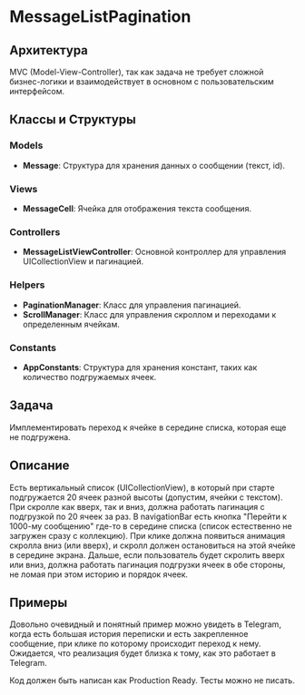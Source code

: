 # MessageListPagination

## Архитектура

MVC (Model-View-Controller), так как задача не требует сложной бизнес-логики и взаимодействует в основном с пользовательским интерфейсом.

## Классы и Структуры

### Models
- **Message**: Структура для хранения данных о сообщении (текст, id).

### Views
- **MessageCell**: Ячейка для отображения текста сообщения.

### Controllers
- **MessageListViewController**: Основной контроллер для управления UICollectionView и пагинацией.

### Helpers
- **PaginationManager**: Класс для управления пагинацией.
- **ScrollManager**: Класс для управления скроллом и переходами к определенным ячейкам.

### Constants
- **AppConstants**: Структура для хранения констант, таких как количество подгружаемых ячеек.

## Задача

Имплементировать переход к ячейке в середине списка, которая еще не подгружена.

## Описание

Есть вертикальный список (UICollectionView), в который при старте подгружается 20 ячеек разной высоты (допустим, ячейки с текстом).
При скролле как вверх, так и вниз, должна работать пагинация с подгрузкой по 20 ячеек за раз.
В navigationBar есть кнопка "Перейти к 1000-му сообщению" где-то в середине списка (список естественно не загружен сразу с коллекцию).
При клике должна появиться анимация скролла вниз (или вверх), и скролл должен остановиться на этой ячейке в середине экрана.
Дальше, если пользователь будет скролить вверх или вниз, должна работать пагинация подгрузки ячеек в обе стороны, не ломая при этом историю и порядок ячеек.

## Примеры

Довольно очевидный и понятный пример можно увидеть в Telegram, когда есть большая история переписки и есть закрепленное сообщение, при клике по которому происходит переход к нему. Ожидается, что реализация будет близка к тому, как это работает в Telegram.

Код должен быть написан как Production Ready.
Тесты можно не писать.
